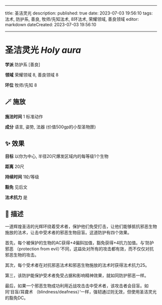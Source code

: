 
---
title: 圣洁灵光
description: 
published: true
date: 2023-07-03 19:56:10
tags: 法术, 防护系, 善良, 牧师/先知法术, 8环法术, 荣耀领域, 善良领域
editor: markdown
dateCreated: 2023-07-03 19:56:10

---

# **圣洁灵光** *Holy aura*

**学派** 防护系 \[善良\] 

**领域** 荣耀领域 8, 善良领域 8

**环位** 牧师/先知 8

## 🪄 施放

**施法时间** 1 标准动作

**成分** 语言, 姿势, 法器 (价值500gp的小型圣物匣)

## ✨ 效果 

**目标** 以你为中心, 半径20尺爆发区域内的每等级1个生物 

**距离** 20尺  

**持续时间** 1轮/等级 

**豁免** 见后文

**法术抗力** 是

## 📖 描述

一道辉煌圣洁的光辉环绕着受术者，保护他们免受打击，让他们能够抵抗邪恶生物施放的法术，让击中受术者的邪恶生物目盲。这道防护有四个效果。

首先，每个被保护的生物的AC获得+4偏斜加值，豁免获得+4抗力加值。与‘防护邪恶 （protection from evil）’不同，这益处对所有的攻击都有效，而不仅仅对抗邪恶生物的攻击。

其次，每个受术者在对抗邪恶法术和邪恶生物施放的法术时获得法术抗力25。

第三，该防护能保护受术者免受占据和影响精神效果，就如同防护邪恶一样。

最后，如果一个邪恶生物成功利用近战攻击击中受术者，该攻击者会目盲。如同‘目盲/耳聋术 （blindness/deafness）’一样，强韧通过则无效，但使用圣洁灵光的豁免DC。
    